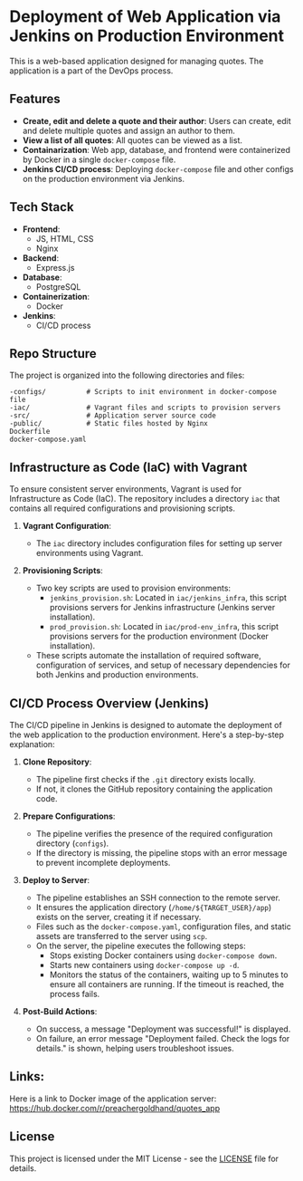 # Deployment of Web Application via Jenkins on Production Environment

This is a web-based application designed for managing quotes. The application is a part of the DevOps process.

## Features

- **Create, edit and delete a quote and their author**: Users can create, edit and delete multiple quotes and assign an author to them.
- **View a list of all quotes**: All quotes can be viewed as a list.
- **Containarization**: Web app, database, and frontend were containerized by Docker in a single `docker-compose` file.
- **Jenkins CI/CD process**: Deploying `docker-compose` file and other configs on the production environment via Jenkins.

## Tech Stack

- **Frontend**: 
  - JS, HTML, CSS
  - Nginx 
- **Backend**: 
  - Express.js
- **Database**: 
  - PostgreSQL
- **Containerization**:
   - Docker
- **Jenkins**:
  - CI/CD process

## Repo Structure

The project is organized into the following directories and files:

```
-configs/          # Scripts to init environment in docker-compose file  
-iac/              # Vagrant files and scripts to provision servers
-src/              # Application server source code
-public/           # Static files hosted by Nginx 
Dockerfile
docker-compose.yaml
```

## Infrastructure as Code (IaC) with Vagrant

To ensure consistent server environments, Vagrant is used for Infrastructure as Code (IaC). The repository includes a directory `iac` that contains all required configurations and provisioning scripts.

1. **Vagrant Configuration**:
   - The `iac` directory includes configuration files for setting up server environments using Vagrant.

2. **Provisioning Scripts**:
   - Two key scripts are used to provision environments:
     - `jenkins_provision.sh`: Located in `iac/jenkins_infra`, this script provisions servers for Jenkins infrastructure (Jenkins server installation).
     - `prod_provision.sh`: Located in `iac/prod-env_infra`, this script provisions servers for the production environment (Docker installation).
   - These scripts automate the installation of required software, configuration of services, and setup of necessary dependencies for both Jenkins and production environments.
     

## CI/CD Process Overview (Jenkins)

The CI/CD pipeline in Jenkins is designed to automate the deployment of the web application to the production environment. Here's a step-by-step explanation:

1. **Clone Repository**:
   - The pipeline first checks if the `.git` directory exists locally.
   - If not, it clones the GitHub repository containing the application code.

2. **Prepare Configurations**:
   - The pipeline verifies the presence of the required configuration directory (`configs`).
   - If the directory is missing, the pipeline stops with an error message to prevent incomplete deployments.

3. **Deploy to Server**:
   - The pipeline establishes an SSH connection to the remote server.
   - It ensures the application directory (`/home/${TARGET_USER}/app`) exists on the server, creating it if necessary.
   - Files such as the `docker-compose.yaml`, configuration files, and static assets are transferred to the server using `scp`.
   - On the server, the pipeline executes the following steps:
     - Stops existing Docker containers using `docker-compose down`.
     - Starts new containers using `docker-compose up -d`.
     - Monitors the status of the containers, waiting up to 5 minutes to ensure all containers are running. If the timeout is reached, the process fails.

4. **Post-Build Actions**:
   - On success, a message "Deployment was successful!" is displayed.
   - On failure, an error message "Deployment failed. Check the logs for details." is shown, helping users troubleshoot issues.


## Links: 

Here is a link to Docker image of the application server: https://hub.docker.com/r/preachergoldhand/quotes_app

## License

This project is licensed under the MIT License - see the [LICENSE](LICENSE) file for details.
